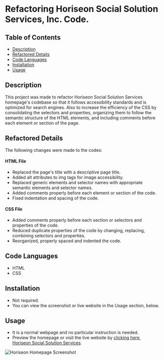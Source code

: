 # Refactoring Horiseon Social Solution Services, Inc. Code.


## Table of Contents

- [Description](#description)
- [Refactored Details](#refactored-details)
- [Code Languages](#code-languages)
- [Installation](#installation)
- [Usage](#usage)


## Description

This project was made to refactor Horiseon Social Solution Services homepage's codebase so that it follows accessibility standards and is optimized for search engines.
Also to increase the efficiency of the CSS by consolidating the selectors and properties, organizing them to follow the semantic structure of the HTML elements, and including comments before each element or section of the page.


## Refactored Details

The following changes were made to the codes:
#### HTML File 
- Replaced the page's title with a descriptive page title.
- Added alt attributes to img tags for image accessibility.
- Replaced generic elements and selector names with appropriate semantic elements and selector names.
- Added comments properly before each element or section of the code.
- Fixed indentation and spacing of the code.

#### CSS File
- Added comments properly before each section or selectors and properties of the code. 
- Reduced duplicate properties of the code by changing, replacing, combining selectors and properties.
- Reorganized, properly spaced and indented the code.


## Code Languages

- HTML
- CSS


## Installation

- Not required.
- You can view the screenshot or live website in the Usage section, below.


## Usage

- It is a normal webpage and no particular instruction is needed.
- Preview the homepage or visit the live website by
 [clicking here, Horiseon Social Solution Services](https://skhai77.github.io/horiseon-code-refact/index.html).

![Horiseon Homepage Screenshot](assets/screenshots/horiseon-homepage.png)

